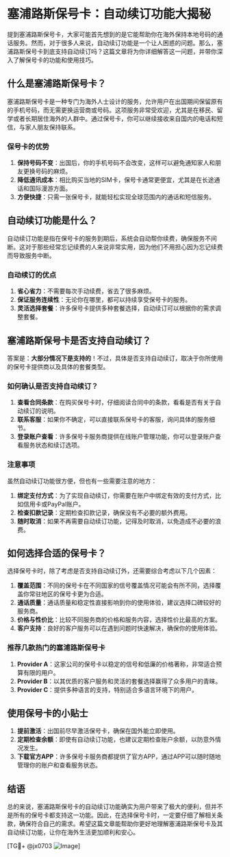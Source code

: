 # 塞浦路斯保号卡：自动续订功能大揭秘

提到塞浦路斯保号卡，大家可能首先想到的是它能帮助你在海外保持本地号码的通话服务。然而，对于很多人来说，自动续订功能是一个让人困惑的问题。那么，塞浦路斯保号卡到底支持自动续订吗？这篇文章将为你详细解答这一问题，并带你深入了解保号卡的功能和使用技巧。

## 什么是塞浦路斯保号卡？

塞浦路斯保号卡是一种专门为海外人士设计的服务，允许用户在出国期间保留原有的手机号码，而无需更换运营商或号码。这项服务非常受欢迎，尤其是在移民、留学或者长期居住海外的人群中。通过保号卡，你可以继续接收来自国内的电话和短信，与家人朋友保持联系。

### 保号卡的优势

1. **保持号码不变**：出国后，你的手机号码不会改变，这样可以避免通知家人和朋友更换号码的麻烦。
2. **降低通讯成本**：相比购买当地的SIM卡，保号卡通常更便宜，尤其是在长途通话和国际漫游方面。
3. **方便快捷**：只需一张保号卡，就能轻松实现全球范围内的通话和短信服务。

## 自动续订功能是什么？

自动续订功能是指在保号卡的服务到期后，系统会自动帮你续费，确保服务不间断。这对于那些经常忘记续费的人来说非常实用，因为他们不用担心因为忘记续费而导致服务中断。

### 自动续订的优点

1. **省心省力**：不需要每次手动续费，省去了很多麻烦。
2. **保证服务连续性**：无论你在哪里，都可以持续享受保号卡的服务。
3. **灵活选择套餐**：许多保号卡提供多种套餐选择，自动续订可以根据你的需求调整套餐。

## 塞浦路斯保号卡是否支持自动续订？

答案是：**大部分情况下是支持的**！不过，具体是否支持自动续订，取决于你所使用的保号卡提供商以及具体的套餐类型。

### 如何确认是否支持自动续订？

1. **查看合同条款**：在购买保号卡时，仔细阅读合同中的条款，看看是否有关于自动续订的说明。
2. **联系客服**：如果你不确定，可以直接联系保号卡的客服，询问具体的服务细节。
3. **登录账户查看**：许多保号卡服务商提供在线账户管理功能，你可以登录账户查看服务状态和续订选项。

### 注意事项

虽然自动续订功能很方便，但也有一些需要注意的地方：

1. **绑定支付方式**：为了实现自动续订，你需要在账户中绑定有效的支付方式，比如信用卡或PayPal账户。
2. **检查扣款记录**：定期检查扣款记录，确保没有不必要的额外费用。
3. **随时取消**：如果不再需要自动续订功能，记得及时取消，以免造成不必要的浪费。

## 如何选择合适的保号卡？

选择保号卡时，除了考虑是否支持自动续订外，还需要综合考虑以下几个因素：

1. **覆盖范围**：不同的保号卡在不同国家的信号覆盖情况可能会有所不同，选择覆盖你常驻地区的保号卡更为合适。
2. **通话质量**：通话质量和稳定性直接影响到你的使用体验，建议选择口碑较好的服务商。
3. **价格与性价比**：比较不同服务商的价格和服务内容，选择性价比最高的方案。
4. **客户支持**：良好的客户服务可以在遇到问题时快速解决，确保你的使用体验。

### 推荐几款热门的塞浦路斯保号卡

1. **Provider A**：这家公司的保号卡以稳定的信号和低廉的价格著称，非常适合预算有限的用户。
2. **Provider B**：以其优质的客户服务和灵活的套餐选择赢得了众多用户的青睐。
3. **Provider C**：提供多种语言的支持，特别适合多语言环境下的用户。

## 使用保号卡的小贴士

1. **提前激活**：出国前尽早激活保号卡，确保在国外能立即使用。
2. **定期检查余额**：即使有自动续订功能，也建议定期检查账户余额，以防意外情况发生。
3. **下载官方APP**：许多保号卡服务商都提供了官方APP，通过APP可以随时随地管理你的账户和查看服务状态。

## 结语

总的来说，塞浦路斯保号卡的自动续订功能确实为用户带来了极大的便利，但并不是所有的保号卡都支持这一功能。因此，在选择保号卡时，一定要仔细了解相关条款，确保符合自己的需求。希望这篇文章能帮助你更好地理解塞浦路斯保号卡及其自动续订功能，让你在海外生活更加顺利和安心。

[TG💪+ @jx0703 ![Image](https://github.com/user-attachments/assets/dbca1d08-cadb-493c-b0ec-ad6f7a83f270)]